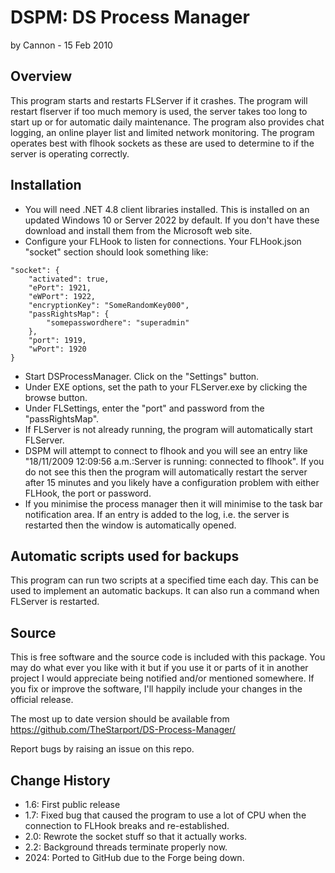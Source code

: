 # DSPM: DS Process Manager
by Cannon - 15 Feb 2010

## Overview

This program starts and restarts FLServer if it crashes. The program will restart flserver if too much memory is used, the server takes too long to start up or for automatic daily maintenance. The program also provides chat logging, an online player list and limited network monitoring. The program operates best with flhook sockets as these are used to determine to if the server is operating correctly. 

## Installation

- You will need .NET 4.8 client libraries installed. This is installed on an updated Windows 10 or Server 2022 by default. If you don't have these download and install them from the Microsoft web site.
- Configure your FLHook to listen for connections. Your FLHook.json "socket" section should look something like:

```
"socket": {
	"activated": true,
	"ePort": 1921,
	"eWPort": 1922,
	"encryptionKey": "SomeRandomKey000",
	"passRightsMap": {
		"somepasswordhere": "superadmin"
	},
	"port": 1919,
	"wPort": 1920
}
```
- Start DSProcessManager. Click on the "Settings" button.
- Under EXE options, set the path to your FLServer.exe by clicking the browse button.
- Under FLSettings, enter the "port" and password from the "passRightsMap".
- If FLServer is not already running, the program will automatically start FLServer.
- DSPM will attempt to connect to flhook and you will see an entry like "18/11/2009 12:09:56 a.m.:Server is running: connected to flhook". If you do not see this then the program will automatically restart the server after 15 minutes and you likely have a configuration problem with either FLHook, the port or password.
- If you minimise the process manager then it will minimise to the task bar notification area. If an entry is added to the log, i.e. the server is restarted then the window is automatically opened.

## Automatic scripts used for backups

This program can run two scripts at a specified time each day. This can be used to implement an automatic backups. It can also run a command when FLServer is restarted.

## Source

This is free software and the source code is included with this package. You may do what ever you like with it but if you use it or parts of it in another project I would appreciate being notified and/or mentioned somewhere. If you fix or improve the software, I'll happily include your changes in the official release. 

The most up to date version should be available from https://github.com/TheStarport/DS-Process-Manager/

Report bugs by raising an issue on this repo.

## Change History

- 1.6: First public release
- 1.7: Fixed bug that caused the program to use a lot of CPU when the connection to FLHook breaks and re-established.
- 2.0: Rewrote the socket stuff so that it actually works.
- 2.2: Background threads terminate properly now.
- 2024: Ported to GitHub due to the Forge being down.
